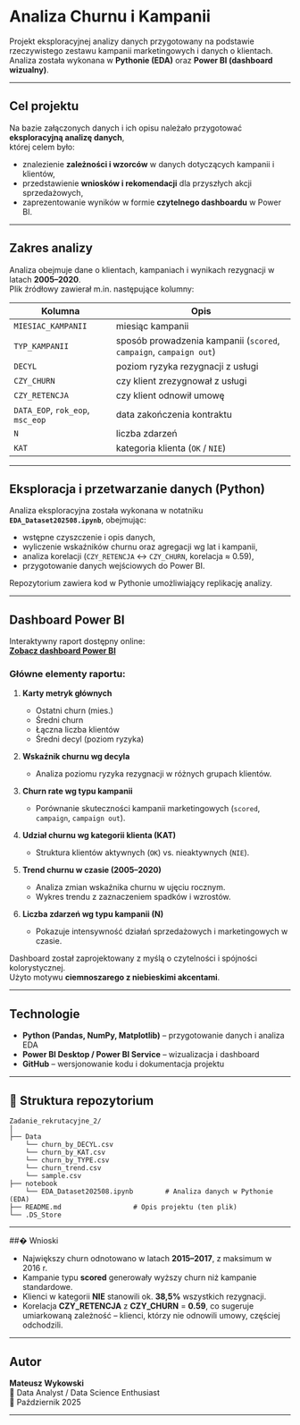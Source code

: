 # Analiza Churnu i Kampanii

Projekt eksploracyjnej analizy danych przygotowany na podstawie rzeczywistego zestawu kampanii marketingowych i danych o klientach.  
Analiza została wykonana w **Pythonie (EDA)** oraz **Power BI (dashboard wizualny)**.

---

## Cel projektu

Na bazie załączonych danych i ich opisu należało przygotować **eksploracyjną analizę danych**,  
której celem było:

- znalezienie **zależności i wzorców** w danych dotyczących kampanii i klientów,  
- przedstawienie **wniosków i rekomendacji** dla przyszłych akcji sprzedażowych,  
- zaprezentowanie wyników w formie **czytelnego dashboardu** w Power BI.

---

## Zakres analizy

Analiza obejmuje dane o klientach, kampaniach i wynikach rezygnacji w latach **2005–2020**.  
Plik źródłowy zawierał m.in. następujące kolumny:

| Kolumna | Opis |
|----------|------|
| `MIESIAC_KAMPANII` | miesiąc kampanii |
| `TYP_KAMPANII` | sposób prowadzenia kampanii (`scored`, `campaign`, `campaign out`) |
| `DECYL` | poziom ryzyka rezygnacji z usługi |
| `CZY_CHURN` | czy klient zrezygnował z usługi |
| `CZY_RETENCJA` | czy klient odnowił umowę |
| `DATA_EOP`, `rok_eop`, `msc_eop` | data zakończenia kontraktu |
| `N` | liczba zdarzeń |
| `KAT` | kategoria klienta (`OK` / `NIE`) |

---

## Eksploracja i przetwarzanie danych (Python)

Analiza eksploracyjna została wykonana w notatniku **`EDA_Dataset202508.ipynb`**, obejmując:
- wstępne czyszczenie i opis danych,
- wyliczenie wskaźników churnu oraz agregacji wg lat i kampanii,
- analiza korelacji (`CZY_RETENCJA` ↔ `CZY_CHURN`, korelacja ≈ 0.59),
- przygotowanie danych wejściowych do Power BI.

Repozytorium zawiera kod w Pythonie umożliwiający replikację analizy.

---

## Dashboard Power BI

Interaktywny raport dostępny online:  
**[Zobacz dashboard Power BI](https://app.powerbi.com/view?r=eyJrIjoiNGM4YmFhNWYtMDRkZC00NzRjLWFjZGItOTliOTdjYThmYThiIiwidCI6ImEyMDEyMWI0LWMxYzctNDkwOS05NzQ4LTk0NjU0NDVkNDI1MSJ9)**  

### Główne elementy raportu:
1. **Karty metryk głównych**  
   - Ostatni churn (mies.)  
   - Średni churn  
   - Łączna liczba klientów  
   - Średni decyl (poziom ryzyka)

2. **Wskaźnik churnu wg decyla**  
   - Analiza poziomu ryzyka rezygnacji w różnych grupach klientów.

3. **Churn rate wg typu kampanii**  
   - Porównanie skuteczności kampanii marketingowych (`scored`, `campaign`, `campaign out`).

4. **Udział churnu wg kategorii klienta (KAT)**  
   - Struktura klientów aktywnych (`OK`) vs. nieaktywnych (`NIE`).

5. **Trend churnu w czasie (2005–2020)**  
   - Analiza zmian wskaźnika churnu w ujęciu rocznym.  
   - Wykres trendu z zaznaczeniem spadków i wzrostów.

6. **Liczba zdarzeń wg typu kampanii (N)**  
   - Pokazuje intensywność działań sprzedażowych i marketingowych w czasie.

Dashboard został zaprojektowany z myślą o czytelności i spójności kolorystycznej.  
Użyto motywu **ciemnoszarego z niebieskimi akcentami**.

---

## Technologie

- **Python (Pandas, NumPy, Matplotlib)** – przygotowanie danych i analiza EDA  
- **Power BI Desktop / Power BI Service** – wizualizacja i dashboard  
- **GitHub** – wersjonowanie kodu i dokumentacja projektu

---

## 🧾 Struktura repozytorium
```
Zadanie_rekrutacyjne_2/
│
├── Data
    └── churn_by_DECYL.csv
    └── churn_by_KAT.csv
    └── churn_by_TYPE.csv
    └── churn_trend.csv
    └── sample.csv
├── notebook
    └── EDA_Dataset202508.ipynb        # Analiza danych w Pythonie (EDA)
├── README.md                  # Opis projektu (ten plik)
└── .DS_Store
```

---

##� Wnioski

- Największy churn odnotowano w latach **2015–2017**, z maksimum w 2016 r.  
- Kampanie typu **scored** generowały wyższy churn niż kampanie standardowe.  
- Klienci w kategorii **NIE** stanowili ok. **38,5%** wszystkich rezygnacji.  
- Korelacja **CZY_RETENCJA** z **CZY_CHURN** = **0.59**, co sugeruje umiarkowaną zależność – klienci, którzy nie odnowili umowy, częściej odchodzili.  

---

## Autor

**Mateusz Wykowski**  
💼 Data Analyst / Data Science Enthusiast  
📅 Październik 2025  

---
